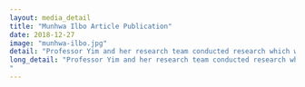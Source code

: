 ```yaml
---
layout: media_detail
title: "Munhwa Ilbo Article Publication"
date: 2018-12-27
image: "munhwa-ilbo.jpg"
detail: "Professor Yim and her research team conducted research which was funded by National Health Insurance Service. The title of research work was 'Research Study on Health Service Needs using Big Data Analysis to Improve Multicultural Family's Life Quality' and her remarkable research work have been mentioned in the Munhwa Ilbo newspaper article published on December 27th, 2018. The research found that language assessment and language support were the most needed service in international marriage women in multicultural families."
long_detail: "Professor Yim and her research team conducted research which was funded by National Health Insurance Service. The title of research work was 'Research Study on Health Service Needs using Big Data Analysis to Improve Multicultural Family's Life Quality' and her remarkable research work have been mentioned in the Munhwa Ilbo newspaper article published on December 27th, 2018. The research found that language assessment and language support were the most needed service in international marriage women in multicultural families.
"
---
```


